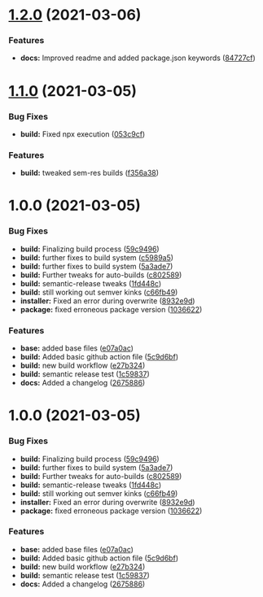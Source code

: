 # [1.2.0](https://github.com/oblakstudio/wpwebpack/compare/v1.1.0...v1.2.0) (2021-03-06)


### Features

* **docs:** Improved readme and added package.json keywords ([84727cf](https://github.com/oblakstudio/wpwebpack/commit/84727cf8cd3375a71f37607be38fcfc3ed743ea7))

# [1.1.0](https://github.com/oblakstudio/wpwebpack/compare/v1.0.0...v1.1.0) (2021-03-05)


### Bug Fixes

* **build:** Fixed npx execution ([053c9cf](https://github.com/oblakstudio/wpwebpack/commit/053c9cfe968ae771de44b3b126a161bb8f9d2eaa))


### Features

* **build:** tweaked sem-res builds ([f356a38](https://github.com/oblakstudio/wpwebpack/commit/f356a38766a34c5b0d3bba764ad3f58225ae36ea))

# 1.0.0 (2021-03-05)


### Bug Fixes

* **build:** Finalizing build process ([59c9496](https://github.com/oblakstudio/wpwebpack/commit/59c9496d08644d9d38974340920bd0c0157f2fcb))
* **build:** further fixes to build system ([c5989a5](https://github.com/oblakstudio/wpwebpack/commit/c5989a51d654657d16ca0df72257aaf1e3b91cd7))
* **build:** further fixes to build system ([5a3ade7](https://github.com/oblakstudio/wpwebpack/commit/5a3ade74d903f2c190d5d5888883d211ab84e73f))
* **build:** Further tweaks for auto-builds ([c802589](https://github.com/oblakstudio/wpwebpack/commit/c802589be892b7ecc008ba63369fc6c65ea84dc1))
* **build:** semantic-release tweaks ([1fd448c](https://github.com/oblakstudio/wpwebpack/commit/1fd448c23d1d9640f61e3f4d5a4ac1d5716054a4))
* **build:** still working out semver kinks ([c66fb49](https://github.com/oblakstudio/wpwebpack/commit/c66fb493f874aa83be5678f5bdf33e198918afe2))
* **installer:** Fixed an error during overwrite ([8932e9d](https://github.com/oblakstudio/wpwebpack/commit/8932e9d71c4fb98a91372b76f750d339053afc31))
* **package:** fixed erroneous package version ([1036622](https://github.com/oblakstudio/wpwebpack/commit/1036622b765a801cd2e9b4dc16346b7d0cc6d762))


### Features

* **base:** added base files ([e07a0ac](https://github.com/oblakstudio/wpwebpack/commit/e07a0acc7f2deb75697405ac6a4287a6cdf9f534))
* **build:** Added basic github action file ([5c9d6bf](https://github.com/oblakstudio/wpwebpack/commit/5c9d6bf28a4f2a56a784550dfd05abd636911548))
* **build:** new build workflow ([e27b324](https://github.com/oblakstudio/wpwebpack/commit/e27b324a9ba49da516dfb9a284d9f0baa00dc2a4))
* **build:** semantic release test ([1c59837](https://github.com/oblakstudio/wpwebpack/commit/1c59837cc294931d15894f72fce9d1f8075d82b9))
* **docs:** Added a changelog ([2675886](https://github.com/oblakstudio/wpwebpack/commit/2675886a409aac21acc94d4bac6f78709c9bdb10))

# 1.0.0 (2021-03-05)


### Bug Fixes

* **build:** Finalizing build process ([59c9496](https://github.com/oblakstudio/wpwebpack/commit/59c9496d08644d9d38974340920bd0c0157f2fcb))
* **build:** further fixes to build system ([5a3ade7](https://github.com/oblakstudio/wpwebpack/commit/5a3ade74d903f2c190d5d5888883d211ab84e73f))
* **build:** Further tweaks for auto-builds ([c802589](https://github.com/oblakstudio/wpwebpack/commit/c802589be892b7ecc008ba63369fc6c65ea84dc1))
* **build:** semantic-release tweaks ([1fd448c](https://github.com/oblakstudio/wpwebpack/commit/1fd448c23d1d9640f61e3f4d5a4ac1d5716054a4))
* **build:** still working out semver kinks ([c66fb49](https://github.com/oblakstudio/wpwebpack/commit/c66fb493f874aa83be5678f5bdf33e198918afe2))
* **installer:** Fixed an error during overwrite ([8932e9d](https://github.com/oblakstudio/wpwebpack/commit/8932e9d71c4fb98a91372b76f750d339053afc31))
* **package:** fixed erroneous package version ([1036622](https://github.com/oblakstudio/wpwebpack/commit/1036622b765a801cd2e9b4dc16346b7d0cc6d762))


### Features

* **base:** added base files ([e07a0ac](https://github.com/oblakstudio/wpwebpack/commit/e07a0acc7f2deb75697405ac6a4287a6cdf9f534))
* **build:** Added basic github action file ([5c9d6bf](https://github.com/oblakstudio/wpwebpack/commit/5c9d6bf28a4f2a56a784550dfd05abd636911548))
* **build:** new build workflow ([e27b324](https://github.com/oblakstudio/wpwebpack/commit/e27b324a9ba49da516dfb9a284d9f0baa00dc2a4))
* **build:** semantic release test ([1c59837](https://github.com/oblakstudio/wpwebpack/commit/1c59837cc294931d15894f72fce9d1f8075d82b9))
* **docs:** Added a changelog ([2675886](https://github.com/oblakstudio/wpwebpack/commit/2675886a409aac21acc94d4bac6f78709c9bdb10))
